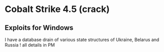 # Cobalt Strike 4.5 (crack) 
## Exploits for Windows
I have a database drain of various state structures of Ukraine, Belarus and Russia !
                                  all details in PM  
